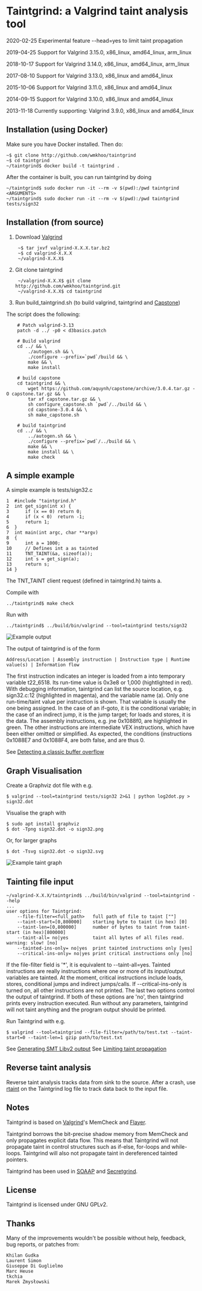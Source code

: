 Taintgrind: a Valgrind taint analysis tool
==========================================

2020-02-25 Experimental feature --head=yes to limit taint propagation

2019-04-25 Support for Valgrind 3.15.0, x86\_linux, amd64\_linux, arm\_linux

2018-10-17 Support for Valgrind 3.14.0, x86\_linux, amd64\_linux, arm\_linux

2017-08-10 Support for Valgrind 3.13.0, x86\_linux and amd64\_linux

2015-10-06 Support for Valgrind 3.11.0, x86\_linux and amd64\_linux

2014-09-15 Support for Valgrind 3.10.0, x86\_linux and amd64\_linux

2013-11-18 Currently supporting: Valgrind 3.9.0, x86\_linux and amd64\_linux


Installation (using Docker)
---------------------------

Make sure you have Docker installed. Then do:

	~$ git clone http://github.com/wmkhoo/taintgrind
	~$ cd taintgrind 
	~/taintgrind$ docker build -t taintgrind .

After the container is built, you can run taintgrind by doing

	~/taintgrind$ sudo docker run -it --rm -v $(pwd):/pwd taintgrind <ARGUMENTS>
	~/taintgrind$ sudo docker run -it --rm -v $(pwd):/pwd taintgrind tests/sign32


Installation (from source)
--------------------------

1. Download [Valgrind](http://valgrind.org)


		~$ tar jxvf valgrind-X.X.X.tar.bz2
		~$ cd valgrind-X.X.X
		~/valgrind-X.X.X$ 

2. Git clone taintgrind


		~/valgrind-X.X.X$ git clone http://github.com/wmkhoo/taintgrind.git
		~/valgrind-X.X.X$ cd taintgrind 

3. Run build_taintgrind.sh (to build valgrind, taintgrind and [Capstone](http://github.com/aquynh/capstone))


The script does the following:


		# Patch valgrind-3.13
		patch -d ../ -p0 < d3basics.patch
		
		# Build valgrind
		cd ../ && \
		    ./autogen.sh && \
		    ./configure --prefix=`pwd`/build && \
		    make && \
		    make install
		
		# build capstone
		cd taintgrind && \
		    wget https://github.com/aquynh/capstone/archive/3.0.4.tar.gz -O capstone.tar.gz && \
		    tar xf capstone.tar.gz && \
		    sh configure_capstone.sh `pwd`/../build && \
		    cd capstone-3.0.4 && \
		    sh make_capstone.sh
		
		# build taintgrind
		cd ../ && \
		    ../autogen.sh && \
		    ./configure --prefix=`pwd`/../build && \
		    make && \
		    make install && \
		    make check


A simple example
----------------

A simple example is tests/sign32.c

	1  #include "taintgrind.h"
	2  int get_sign(int x) {
	3      if (x == 0) return 0;
	4      if (x < 0)  return -1;
	5      return 1;
	6  }
	7  int main(int argc, char **argv)
	8  {
	9      int a = 1000;
	10     // Defines int a as tainted
	11     TNT_TAINT(&a, sizeof(a));
	12     int s = get_sign(a);
	13     return s;
	14 }

The TNT_TAINT client request (defined in taintgrind.h) taints a.

Compile with

	../taintgrind$ make check

Run with

	../taintgrind$ ../build/bin/valgrind --tool=taintgrind tests/sign32

![Example output](../assets/sign32_cli.png?raw=true)


The output of taintgrind is of the form

	Address/Location | Assembly instruction | Instruction type | Runtime value(s) | Information flow

The first instruction indicates an integer is loaded from a into temporary variable t22\_6518. 
Its run-time value is 0x3e8 or 1,000 (hightlighted in red). 
With debugging information, taintgrind can list the source location, e.g. sign32.c:12 (highlighted in magenta), and the variable name (a).
Only one run-time/taint value per instruction is shown. That variable is usually the one being assigned. In the case of an if-goto, it is the conditional variable; in the case of an indirect jump, it is the jump target; for loads and stores, it is the data.
The assembly instructions, e.g. jne 0x1088f0, are highlighted in green.
The other instructions are intermediate VEX instructions, which have been either omitted or simplified.
As expected, the conditions (instructions 0x1088E7 and 0x1088F4, are both false, and are thus 0.
	
See [Detecting a classic buffer overflow](https://github.com/wmkhoo/taintgrind/wiki/Detecting-a-classic-buffer-overflow)


Graph Visualisation
-------------------

Create a Graphviz dot file with e.g.

	$ valgrind --tool=taintgrind tests/sign32 2>&1 | python log2dot.py > sign32.dot

Visualise the graph with

	$ sudo apt install graphviz
	$ dot -Tpng sign32.dot -o sign32.png
	
Or, for larger graphs

	$ dot -Tsvg sign32.dot -o sign32.svg
	
![Example taint graph](../assets/sign32_small.png?raw=true)



Tainting file input
-------------------

	~/valgrind-X.X.X/taintgrind$ ../build/bin/valgrind --tool=taintgrind --help
	...
	user options for Taintgrind:
	    --file-filter=<full_path>   full path of file to taint [""]
	    --taint-start=[0,800000]    starting byte to taint (in hex) [0]
	    --taint-len=[0,800000]      number of bytes to taint from taint-start (in hex)[800000]
	    --taint-all= no|yes         taint all bytes of all files read. warning: slow! [no]
	    --tainted-ins-only= no|yes  print tainted instructions only [yes]
	    --critical-ins-only= no|yes print critical instructions only [no]

If the file-filter field is '\*', it is equivalent to --taint-all=yes.
Tainted instructions are really instructions where one or more of its input/output variables are tainted.
At the moment, critical instructions include loads, stores, conditional jumps and indirect jumps/calls. If --critical-ins-only is turned on, all other instructions are not printed.
The last two options control the output of taintgrind. If both of these options are 'no', then taintgrind prints every instruction executed. 
Run without any parameters, taintgrind will not taint anything and the program output should be printed.

Run Taintgrind with e.g.

	$ valgrind --tool=taintgrind --file-filter=/path/to/test.txt --taint-start=0 --taint-len=1 gzip path/to/test.txt

See [Generating SMT Libv2 output](https://github.com/wmkhoo/taintgrind/wiki/Generating-SMT-Libv2-output)
See [Limiting taint propagation](https://github.com/wmkhoo/taintgrind/wiki/Limiting-taint-propagation-with---head=yes-(experimental-feature))


Reverse taint analysis
----------------------
Reverse taint analysis tracks data from sink to the source. After a crash, use [rtaint](https://github.com/Cycura/rtaint) on the Taintgrind log file to track data back to the input file.


Notes
-----

Taintgrind is based on [Valgrind](http://valgrind.org)'s MemCheck and [Flayer](http://code.google.com/p/flayer/).

Taintgrind borrows the bit-precise shadow memory from MemCheck and only propagates explicit data flow. This means that Taintgrind will not propagate taint in control structures such as if-else, for-loops and while-loops. Taintgrind will also not propagate taint in dereferenced tainted pointers.

Taintgrind has been used in [SOAAP](https://github.com/CTSRD-SOAAP/) and [Secretgrind](https://github.com/lmrs2/secretgrind).


License
-------

Taintgrind is licensed under GNU GPLv2.


Thanks
------
Many of the improvements wouldn't be possible without help, feedback, bug reports, or patches from:

```
Khilan Gudka
Laurent Simon
Giuseppe Di Guglielmo
Marc Heuse
tkchia
Marek Zmysłowski
```
